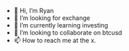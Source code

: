 - 👋 Hi, I’m Ryan
- 👀 I’m looking for exchange
- 🌱 I’m currently learning investing
- 💞️ I’m looking to collaborate on btcusd
- 📫 How to reach me at the x.